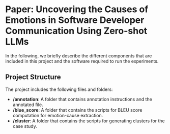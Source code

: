 # Paper: Uncovering the Causes of Emotions in Software Developer Communication Using Zero-shot LLMs
In the following, we briefly describe the different components that are included in this project and the software required to run the experiments.

## Project Structure
The project includes the following files and folders:

  - __/annotation__: A folder that contains annotation instructions and the annotated file.
 - __/blue_score__: A folder that contains the scripts for BLEU score computation for emotion-cause extraction.
 - __/cluster__: A folder that contains the scripts for generating clusters for the case study.
